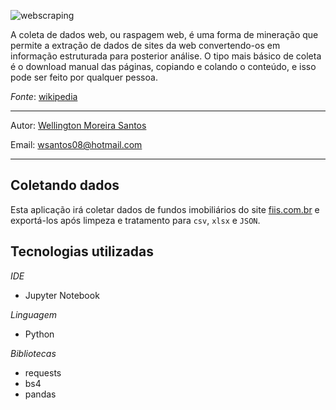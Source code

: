 ![webscraping](https://miro.medium.com/v2/resize:fit:1400/1*vltzK4PBQyk-BmAkifJVIA.jpeg)

A  coleta de dados web, ou raspagem web, é uma forma de mineração que permite a extração de dados de sites da web convertendo-os em informação estruturada para posterior análise. O tipo mais básico de coleta é o download manual das páginas, copiando e colando o conteúdo, e isso pode ser feito por qualquer pessoa.

_Fonte_: [wikipedia](https://pt.wikipedia.org/wiki/Coleta_de_dados_web)

---

Autor: [Wellington Moreira Santos](https://www.linkedin.com/in/wellington-moreira-santos/)

Email: wsantos08@hotmail.com

---

## Coletando dados
Esta aplicação irá coletar dados de fundos imobiliários do site  [fiis.com.br](https://fiis.com.br/lista-de-fundos-imobiliarios/) e exportá-los após limpeza e tratamento para `csv`, `xlsx` e `JSON`.


## Tecnologias utilizadas

*IDE*
- Jupyter Notebook

*Linguagem*
- Python

*Bibliotecas*
- requests
- bs4
- pandas

